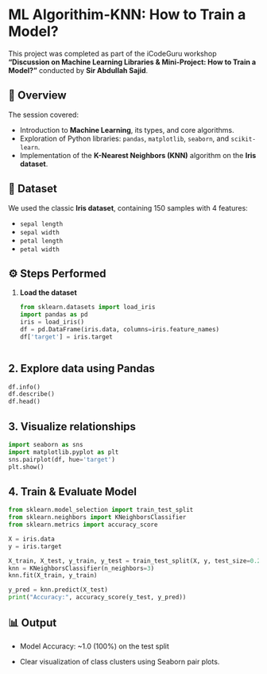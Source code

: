 # ML Algorithim-KNN: How to Train a Model?

This project was completed as part of the iCodeGuru workshop **“Discussion on Machine Learning Libraries & Mini-Project: How to Train a Model?”** conducted by **Sir Abdullah Sajid**.

## 📘 Overview
The session covered:
- Introduction to **Machine Learning**, its types, and core algorithms.
- Exploration of Python libraries: `pandas`, `matplotlib`, `seaborn`, and `scikit-learn`.
- Implementation of the **K-Nearest Neighbors (KNN)** algorithm on the **Iris dataset**.

## 🧠 Dataset
We used the classic **Iris dataset**, containing 150 samples with 4 features:
- `sepal length`
- `sepal width`
- `petal length`
- `petal width`

## ⚙️ Steps Performed
1. **Load the dataset**
   ``` python
   from sklearn.datasets import load_iris
   import pandas as pd
   iris = load_iris()
   df = pd.DataFrame(iris.data, columns=iris.feature_names)
   df['target'] = iris.target
```
```
## 2. Explore data using Pandas

```python
df.info()
df.describe()
df.head()
```

## 3. Visualize relationships
```python
import seaborn as sns
import matplotlib.pyplot as plt
sns.pairplot(df, hue='target')
plt.show()
```

## 4. Train & Evaluate Model
```python
from sklearn.model_selection import train_test_split
from sklearn.neighbors import KNeighborsClassifier
from sklearn.metrics import accuracy_score

X = iris.data
y = iris.target

X_train, X_test, y_train, y_test = train_test_split(X, y, test_size=0.2, random_state=42)
knn = KNeighborsClassifier(n_neighbors=3)
knn.fit(X_train, y_train)

y_pred = knn.predict(X_test)
print("Accuracy:", accuracy_score(y_test, y_pred))
```

## 📊 Output

- Model Accuracy: ~1.0 (100%) on the test split

- Clear visualization of class clusters using Seaborn pair plots.

   
